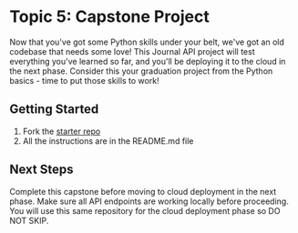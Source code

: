 # Topic 5: Capstone Project

Now that you've got some Python skills under your belt, we've got an old codebase that needs some love! This Journal API project will test everything you've learned so far, and you'll be deploying it to the cloud in the next phase. Consider this your graduation project from the Python basics - time to put those skills to work!

## Getting Started

1. Fork the [starter repo](https://github.com/learntocloud/journal-starter)
2. All the instructions are in the README.md file

## Next Steps

Complete this capstone before moving to cloud deployment in the next phase. 
Make sure all API endpoints are working locally before proceeding. You will
use this same repository for the cloud deployment phase so DO NOT SKIP.
